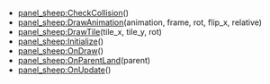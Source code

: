 - [panel_sheep:CheckCollision](nil)()
- [panel_sheep:DrawAnimation](nil)(animation, frame, rot, flip_x, relative)
- [panel_sheep:DrawTile](nil)(tile_x, tile_y, rot)
- [panel_sheep:Initialize](nil)()
- [panel_sheep:OnDraw](nil)()
- [panel_sheep:OnParentLand](nil)(parent)
- [panel_sheep:OnUpdate](nil)()
